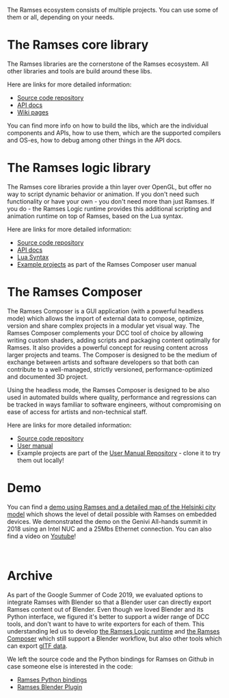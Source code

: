 The Ramses ecosystem consists of multiple projects. You can use some of them or all, depending on your needs.

# The Ramses core library

The Ramses libraries are the cornerstone of the Ramses ecosystem. All other libraries and tools
are build around these libs.

Here are links for more detailed information:

* [Source code repository](https://github.com/GENIVI/ramses)
* [API docs](https://genivi.github.io/ramses/)
* [Wiki pages](https://github.com/GENIVI/ramses/wiki)

You can find more info on how to build the libs, which are the individual components and APIs,
how to use them, which are the supported compilers and OS-es, how to debug among other things in
the API docs.

# The Ramses logic library

The Ramses core libraries provide a thin layer over OpenGL, but offer no way to script dynamic behavior
or animation. If you don't need such functionality or have your own - you don't need more than
just Ramses. If you do - the Ramses Logic runtime provides this additional scripting and animation
runtime on top of Ramses, based on the Lua syntax.

Here are links for more detailed information:

* [Source code repository](https://github.com/GENIVI/ramses-logic)
* [API docs](https://ramses-logic.readthedocs.io/en/latest/)
* [Lua Syntax](https://ramses-logic.readthedocs.io/en/latest/lua_syntax.html)
* [Example projects](https://github.com/GENIVI/ramses-composer-docs/blob/master/manual.md) as part of the Ramses Composer user manual

# The Ramses Composer

The Ramses Composer is a GUI application (with a powerful headless mode) which allows the import of external data
to compose, optimize, version and share complex projects in a modular yet visual way. The Ramses Composer complements your DCC
tool of choice by allowing writing custom shaders, adding scripts and packaging content optimally for Ramses. It also provides
a powerful concept for reusing content across larger projects and teams. The Composer is designed to
be the medium of exchange between artists and software developers so that both can contribute to
a well-managed, strictly versioned, performance-optimized and documented 3D project.

Using the headless mode, the Ramses Composer is designed to be also used in automated builds where quality, performance and regressions can
be tracked in ways familiar to software engineers, without compromising on ease of access for artists and non-technical staff.

Here are links for more detailed information:

* [Source code repository](https://github.com/GENIVI/ramses-composer)
* [User manual](https://github.com/GENIVI/ramses-composer-docs/blob/master/manual.md)
* Example projects are part of the [User Manual Repository](https://github.com/GENIVI/ramses-composer-docs/) - clone it to try them out locally!

# Demo

You can find a [demo using Ramses and a detailed map of the Helsinki city model](https://github.com/GENIVI/ramses-citymodel-demo)
which shows the level of detail possible with Ramses on embedded devices. We demonstrated the demo on the Genivi All-hands summit in 2018 using
an Intel NUC and a 25Mbs Ethernet connection. You can also find a video on [Youtube](https://youtu.be/tyzvEI25BMg?t=198)!

```{warning} This repository is not using the latest version of Ramses! We keep it as a reference since it's a great demo of what is possible with modern OpenGL and Ramses
```

```{warning} The demo runs well only on devices with ASTC texture compression support! Desktop devices usually don't support this type of compression, and the demo does not run fluently there.
```

# Archive

As part of the Google Summer of Code 2019, we evaluated options to integrate Ramses with Blender so that a Blender user can directly
export Ramses content out of Blender. Even though we loved Blender and its Python interface, we figured it's better to support a wider range
of DCC tools, and don't want to have to write exporters for each of them. This understanding led us to develop [the Ramses Logic runtime](#the-ramses-logic-library) and
[the Ramses Composer](#the-ramses-composer) which still support a Blender workflow, but also other tools which can export [glTF data](https://github.com/KhronosGroup/glTF).

We left the source code and the Python bindings for Ramses on Github in case someone else is interested in the code:

* [Ramses Python bindings](https://github.com/GENIVI/ramses-python)
* [Ramses Blender Plugin](https://github.com/GENIVI/ramses-blender)
